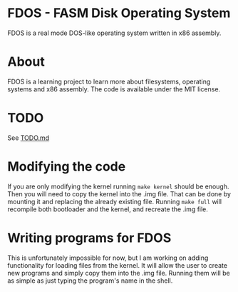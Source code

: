 # FDOS - FASM Disk Operating System
FDOS is a real mode DOS-like operating system written in x86 assembly.

# About
FDOS is a learning project to learn more about filesystems, operating systems and x86 assembly. The code is available under the MIT license.

# TODO
See [TODO.md](TODO.md)

# Modifying the code
If you are only modifying the kernel running `make kernel` should be enough. Then you will need to copy the kernel into the .img file. That can be done by mounting it and replacing the already existing file. Running `make full` will recompile both bootloader and the kernel, and recreate the .img file.

# Writing programs for FDOS
This is unfortunately impossible for now, but I am working on adding functionality for loading files from the kernel. It will allow the user to create new programs and simply copy them into the .img file. Running them will be as simple as just typing the program's name in the shell.
